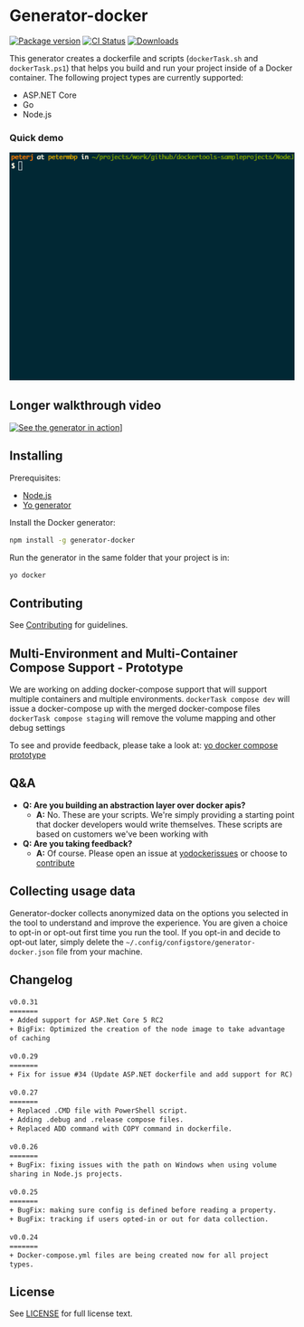 # Generator-docker

[![Package version][npmVersionBadge]][npmLink]
[![CI Status][ciStatusBadge]][ciLink]
[![Downloads][npmDownloadsBadge]][npmLink]

This generator creates a dockerfile and scripts (`dockerTask.sh` and `dockerTask.ps1`) that helps you build and run your project inside of a Docker container. The following project types are currently supported:
- ASP.NET Core
- Go
- Node.js

### Quick demo
![nodejs-demo](images/nodejsdemo.gif)

## Longer walkthrough video
[![See the generator in action][yovideoScreenshot]][yovideo]]

## Installing

Prerequisites:
- [Node.js][nodejsSite]
- [Yo generator][yoSite]

Install the Docker generator:
```bash
npm install -g generator-docker
```

Run the generator in the same folder that your project is in:
```bash
yo docker
```

## Contributing
See [Contributing][contributingLink] for guidelines.

## Multi-Environment and Multi-Container Compose Support - Prototype
We are working on adding docker-compose support that will support multiple containers and multiple environments.
`dockerTask compose dev` will issue a docker-compose up with the merged docker-compose files
`dockerTask compose staging` will remove the volume mapping and other debug settings

To see and provide feedback, please take a look at: [yo docker compose prototype][yodockerprototype]

## Q&A
- **Q: Are you building an abstraction layer over docker apis?**
  - **A:** No. These are your scripts. We're simply providing a starting point that docker developers would write themselves. These scripts are based on customers we've been working with
- **Q: Are you taking feedback?**
  - **A:** Of course. Please open an issue at [yodockerissues] or choose to [contribute][contributingLink]

## Collecting usage data
Generator-docker collects anonymized data on the options you selected in the tool to understand and improve the experience. You are given a choice to
opt-in or opt-out first time you run the tool. If you opt-in and decide to opt-out later, simply delete the `~/.config/configstore/generator-docker.json` file from your machine.

## Changelog
```
v0.0.31
=======
+ Added support for ASP.Net Core 5 RC2
+ BigFix: Optimized the creation of the node image to take advantage of caching

v0.0.29
=======
+ Fix for issue #34 (Update ASP.NET dockerfile and add support for RC)

v0.0.27
=======
+ Replaced .CMD file with PowerShell script.
+ Adding .debug and .release compose files.
+ Replaced ADD command with COPY command in dockerfile.

v0.0.26
=======
+ BugFix: fixing issues with the path on Windows when using volume sharing in Node.js projects.

v0.0.25
=======
+ BugFix: making sure config is defined before reading a property.
+ BugFix: tracking if users opted-in or out for data collection.

v0.0.24
=======
+ Docker-compose.yml files are being created now for all project types.
```

## License
See [LICENSE][licenseLink] for full license text.

[licenseLink]:https://github.com/Microsoft/generator-docker/blob/master/LICENSE
[contributingLink]: https://github.com/Microsoft/generator-docker/blob/master/CONTRIBUTING.md
[npmLink]:https://www.npmjs.com/package/generator-docker
[npmVersionBadge]:https://img.shields.io/npm/v/generator-docker.svg
[npmDownloadsBadge]:https://img.shields.io/npm/dm/generator-docker.svg
[ciStatusBadge]:https://circleci.com/gh/Microsoft/generator-docker.svg?style=shield&circle-token=a1a705d77cd91720fdd8b021e17c41bbabc4b00d
[ciLink]: https://circleci.com/gh/Microsoft/generator-docker
[yovideo]: https://youtu.be/p1F-398z1_4
[yovideoScreenshot]: http://img.youtube.com/vi/p1F-398z1_4/0.jpg
[nodejsSite]: https://nodejs.org/en/
[yoSite]: http://yeoman.io/
[yodockerprototype]: https://github.com/SteveLasker/YoDockerComposePrototype
[yodockerissues]: https://github.com/SteveLasker/YoDockerComposePrototype/issues
